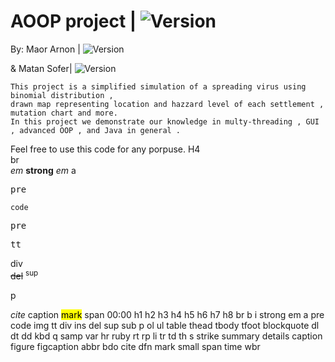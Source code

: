 # AOOP project  | <img src="https://img.shields.io/badge/Version-0.3.3-green" alt="Version" >
 By: Maor Arnon | <img src="https://img.shields.io/badge/Maor-Chad-blue" alt="Version" > 
 
 &  Matan Sofer| <img src="https://img.shields.io/badge/Matan-Gay-pink" alt="Version" >

    This project is a simplified simulation of a spreading virus using binomial distribution , 
    drawn map representing location and hazzard level of each settlement ,
    mutation chart and more.
    In this project we demonstrate our knowledge in multy-threading , GUI , advanced OOP , and Java in general .

Feel free to use this code for any porpuse.
<h>H4</h4>
<br>br</br>
<em>em</em>
<strong>strong</strong>
<em>em</em>
<a>a</a>
<pre>pre</pre>
<code>code</code>
<pre>pre</pre>
<tt>tt</tt>
<div>div</div>
<del>del</del>
<sup>sup</sup>
<p>p</p>
<cite>cite</cite>
<caption>caption</caption>
<mark>mark</mark>
<span>span</span>
<time>00:00</time>
    h1 h2 h3 h4 h5 h6 h7 h8 br b i strong em a pre code img tt
          div ins del sup sub p ol ul table thead tbody tfoot blockquote
          dl dt dd kbd q samp var hr ruby rt rp li tr td th s strike summary
          details caption figure figcaption
          abbr bdo cite dfn mark small span time wbr

